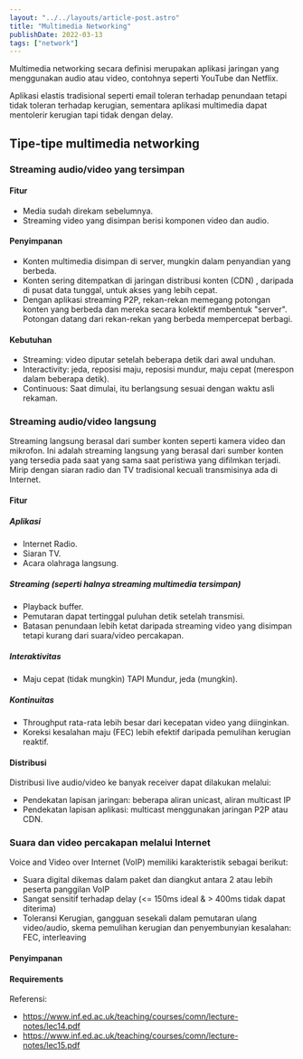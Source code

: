 ```yaml
---
layout: "../../layouts/article-post.astro"
title: "Multimedia Networking"
publishDate: 2022-03-13
tags: ["network"]
---
```


Multimedia networking secara definisi merupakan aplikasi jaringan yang menggunakan audio atau video, contohnya seperti YouTube dan Netflix.

Aplikasi elastis tradisional seperti email toleran terhadap penundaan tetapi tidak toleran terhadap kerugian, sementara aplikasi multimedia dapat mentolerir kerugian tapi tidak dengan delay.

## Tipe-tipe multimedia networking

### Streaming audio/video yang tersimpan

#### Fitur

- Media sudah direkam sebelumnya.
- Streaming video yang disimpan berisi komponen video dan audio.

#### Penyimpanan

- Konten multimedia disimpan di server, mungkin dalam penyandian yang berbeda.
- Konten sering ditempatkan di jaringan distribusi konten (CDN) , daripada di pusat data tunggal, untuk akses yang lebih cepat.
- Dengan aplikasi streaming P2P, rekan-rekan memegang potongan konten yang berbeda dan mereka secara kolektif membentuk "server". Potongan datang dari rekan-rekan yang berbeda mempercepat berbagi.

#### Kebutuhan

- Streaming: video diputar setelah beberapa detik dari awal unduhan.
- Interactivity: jeda, reposisi maju, reposisi mundur, maju cepat (merespon dalam beberapa detik).
- Continuous: Saat dimulai, itu berlangsung sesuai dengan waktu asli rekaman.

### Streaming audio/video langsung

Streaming langsung berasal dari sumber konten seperti kamera video dan mikrofon. Ini adalah streaming langsung yang berasal dari sumber konten yang tersedia pada saat yang sama saat peristiwa yang difilmkan terjadi. Mirip dengan siaran radio dan TV tradisional kecuali transmisinya ada di Internet.

#### Fitur

##### Aplikasi

- Internet Radio.
- Siaran TV.
- Acara olahraga langsung.

##### Streaming (seperti halnya streaming multimedia tersimpan)

- Playback buffer.
- Pemutaran dapat tertinggal puluhan detik setelah transmisi.
- Batasan penundaan lebih ketat daripada streaming video yang disimpan tetapi kurang dari suara/video percakapan.

##### Interaktivitas

- Maju cepat (tidak mungkin) TAPI Mundur, jeda (mungkin).

##### Kontinuitas

- Throughput rata-rata lebih besar dari kecepatan video yang diinginkan.
- Koreksi kesalahan maju (FEC) lebih efektif daripada pemulihan kerugian reaktif.

#### Distribusi

Distribusi live audio/video ke banyak receiver dapat dilakukan melalui:

- Pendekatan lapisan jaringan: beberapa aliran unicast, aliran multicast IP
- Pendekatan lapisan aplikasi: multicast menggunakan jaringan P2P atau CDN.

### Suara dan video percakapan melalui Internet

Voice and Video over Internet (VoIP) memiliki karakteristik sebagai berikut:

- Suara digital dikemas dalam paket dan diangkut antara 2 atau lebih peserta panggilan VoIP
- Sangat sensitif terhadap delay (<= 150ms ideal & > 400ms tidak dapat diterima)
- Toleransi Kerugian, gangguan sesekali dalam pemutaran ulang video/audio, skema pemulihan kerugian dan penyembunyian kesalahan: FEC, interleaving

#### Penyimpanan

#### Requirements

Referensi:

- https://www.inf.ed.ac.uk/teaching/courses/comn/lecture-notes/lec14.pdf
- https://www.inf.ed.ac.uk/teaching/courses/comn/lecture-notes/lec15.pdf
